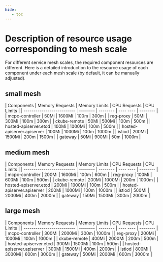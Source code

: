 ```yaml
---
hide:
   - toc
---
```


# Description of resource usage corresponding to mesh scale

For different service mesh scales, the required component resources are different. Here is a detailed introduction to the resource usage of each component under each mesh scale (by default, it can be manually adjusted).

## small mesh

| Components | Memory Requests | Memory Limits | CPU Requests | CPU Limits |
| -------------------------- | -------- | -------- | ---- ---- | -------- |
| mcpc-controller | 50Mi | 1600Mi | 100m | 300m |
| reg-proxy | 50Mi | 300Mi | 100m | 300m |
| ckube-remote | 50Mi | 500Mi | 100m | 500m |
| hosted-apiserver.etcd | 100Mi | 1000Mi | 100m | 500m |
| hosted-apiserver.apiserver | 100Mi | 1000Mi | 100m | 1000m |
| istiod | 200Mi | 1500Mi | 200m | 1500m |
| gateway | 50Mi | 900Mi | 50m | 1000m |

## medium mesh

| Components | Memory Requests | Memory Limits | CPU Requests | CPU Limits |
| -------------------------- | -------- | -------- | ---- ---- | -------- |
| mcpc-controller | 200Mi | 1600Mi | 100m | 600m |
| reg-proxy | 100Mi | 600Mi | 100m | 500m |
| ckube-remote | 200Mi | 1000Mi | 200m | 1000m |
| hosted-apiserver.etcd | 200Mi | 1000Mi | 100m | 500m |
| hosted-apiserver.apiserver | 200Mi | 1000Mi | 100m | 1000m |
| istiod | 500Mi | 2000Mi | 400m | 2000m |
| gateway | 150Mi | 1500Mi | 300m | 2000m |

## large mesh

| Components | Memory Requests | Memory Limits | CPU Requests | CPU Limits |
| -------------------------- | -------- | -------- | ---- ---- | -------- |
| mcpc-controller | 300Mi | 2000Mi | 300m | 1000m |
| reg-proxy | 200Mi | 1000Mi | 100m | 1000m |
| ckube-remote | 400Mi | 2000Mi | 200m | 500m |
| hosted-apiserver.etcd | 300Mi | 1500Mi | 100m | 500m |
| hosted-apiserver.apiserver | 300Mi | 1500Mi | 400m | 2000m |
| istiod | 800Mi | 3000Mi | 600m | 3000m |
| gateway | 500Mi | 2000Mi | 600m | 3000m |